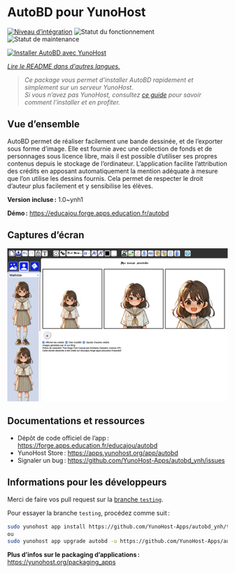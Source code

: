 <!--
Nota bene : ce README est automatiquement généré par <https://github.com/YunoHost/apps/tree/master/tools/readme_generator>
Il NE doit PAS être modifié à la main.
-->

# AutoBD pour YunoHost

[![Niveau d’intégration](https://dash.yunohost.org/integration/autobd.svg)](https://ci-apps.yunohost.org/ci/apps/autobd/) ![Statut du fonctionnement](https://ci-apps.yunohost.org/ci/badges/autobd.status.svg) ![Statut de maintenance](https://ci-apps.yunohost.org/ci/badges/autobd.maintain.svg)

[![Installer AutoBD avec YunoHost](https://install-app.yunohost.org/install-with-yunohost.svg)](https://install-app.yunohost.org/?app=autobd)

*[Lire le README dans d'autres langues.](./ALL_README.md)*

> *Ce package vous permet d’installer AutoBD rapidement et simplement sur un serveur YunoHost.*  
> *Si vous n’avez pas YunoHost, consultez [ce guide](https://yunohost.org/install) pour savoir comment l’installer et en profiter.*

## Vue d’ensemble

AutoBD permet de réaliser facilement une bande dessinée, et de l’exporter sous forme d’image. Elle est fournie avec une collection de fonds et de personnages sous licence libre, mais il est possible d’utiliser ses propres contenus depuis le stockage de l’ordinateur. L’application facilite l’attribution des crédits en apposant automatiquement la mention adéquate à mesure que l’on utilise les dessins fournis. Cela permet de respecter le droit d’auteur plus facilement et y sensibilise les élèves.


**Version incluse :** 1.0~ynh1

**Démo :** <https://educajou.forge.apps.education.fr/autobd>

## Captures d’écran

![Capture d’écran de AutoBD](./doc/screenshots/screenshot.png)

## Documentations et ressources

- Dépôt de code officiel de l’app : <https://forge.apps.education.fr/educajou/autobd>
- YunoHost Store : <https://apps.yunohost.org/app/autobd>
- Signaler un bug : <https://github.com/YunoHost-Apps/autobd_ynh/issues>

## Informations pour les développeurs

Merci de faire vos pull request sur la [branche `testing`](https://github.com/YunoHost-Apps/autobd_ynh/tree/testing).

Pour essayer la branche `testing`, procédez comme suit :

```bash
sudo yunohost app install https://github.com/YunoHost-Apps/autobd_ynh/tree/testing --debug
ou
sudo yunohost app upgrade autobd -u https://github.com/YunoHost-Apps/autobd_ynh/tree/testing --debug
```

**Plus d’infos sur le packaging d’applications :** <https://yunohost.org/packaging_apps>
